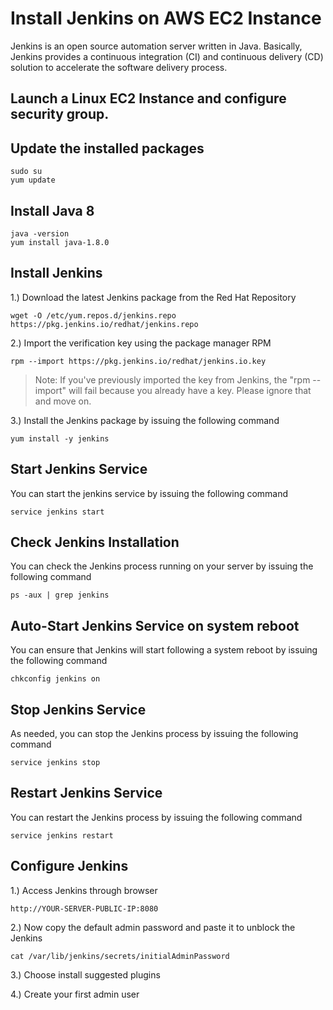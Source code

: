 # Install Jenkins on AWS EC2 Instance

Jenkins is an open source automation server written in Java. Basically, Jenkins provides a continuous integration (CI) and continuous delivery (CD) solution to accelerate the software delivery process.


## Launch a Linux EC2 Instance and configure security group.




## Update the installed packages
```
sudo su
yum update
```

## Install Java 8
```
java -version
yum install java-1.8.0
```

## Install Jenkins
1.) Download the latest Jenkins package from the Red Hat Repository
```
wget -O /etc/yum.repos.d/jenkins.repo https://pkg.jenkins.io/redhat/jenkins.repo
```
2.) Import the verification key using the package manager RPM
```
rpm --import https://pkg.jenkins.io/redhat/jenkins.io.key
```


>Note: If you've previously imported the key from Jenkins, the "rpm --import" will fail because you already have a key. Please ignore that and move on.


3.) Install the Jenkins package by issuing the following command
```
yum install -y jenkins
```

## Start Jenkins Service
You can start the jenkins service by issuing the following command
```
service jenkins start
```

## Check Jenkins Installation
You can check the Jenkins process running on your server by issuing the following command 
```
ps -aux | grep jenkins
```

## Auto-Start Jenkins Service on system reboot
You can ensure that Jenkins will start following a system reboot by issuing the following command
```
chkconfig jenkins on
```

## Stop Jenkins Service
As needed, you can stop the Jenkins process by issuing the following command
```
service jenkins stop
```

## Restart Jenkins Service
You can restart the Jenkins process by issuing the following command
```
service jenkins restart
```

## Configure Jenkins
1.) Access Jenkins through browser
```
http://YOUR-SERVER-PUBLIC-IP:8080
```

2.) Now copy the default admin password and paste it to unblock the Jenkins
```
cat /var/lib/jenkins/secrets/initialAdminPassword
```

3.) Choose install suggested plugins


4.) Create your first admin user
